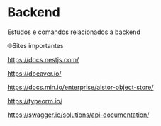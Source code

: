 # Backend
Estudos e comandos relacionados a backend

🌐Sites importantes

https://docs.nestjs.com/

https://dbeaver.io/ 

https://docs.min.io/enterprise/aistor-object-store/

https://typeorm.io/

https://swagger.io/solutions/api-documentation/ 
